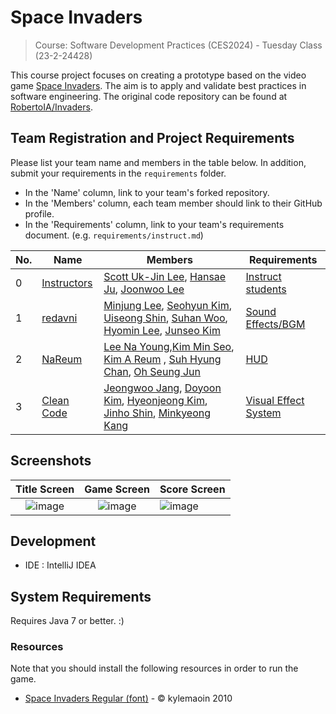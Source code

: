 # Space Invaders

> Course: Software Development Practices (CES2024) - Tuesday Class (23-2-24428)

This course project focuses on creating a prototype based on the video game [Space Invaders](https://en.wikipedia.org/wiki/Space_Invaders). The aim is to apply and validate best practices in software engineering. The original code repository can be found at [RobertoIA/Invaders](https://github.com/RobertoIA/Invaders).

## Team Registration and Project Requirements

Please list your team name and members in the table below. In addition, submit your requirements in the `requirements` folder.

- In the 'Name' column, link to your team's forked repository.
- In the 'Members' column, each team member should link to their GitHub profile.
- In the 'Requirements' column, link to your team's requirements document. (e.g. `requirements/instruct.md`)

| No. | Name                                | Members                                                                                                                                                                              | Requirements      |
|-----|-------------------------------------|--------------------------------------------------------------------------------------------------------------------------------------------------------------------------------------|-------------------|
| 0   | [Instructors](https://github.com/Verssae/Invaders) | [Scott Uk-Jin Lee](https://github.com/scottukjinlee/scottukjinlee), [Hansae Ju](https://github.com/Verssae/Verssae), [Joonwoo Lee](https://github.com/PurpleBananass/PurpleBananass) | [Instruct students](requirements/instruct.md) |
| 1   | [redavni](https://github.com/redavni1/Invaders) | [Minjung Lee](https://github.com/minjung0067/minjung0067), [Seohyun Kim](https://github.com/Deep-of-Machine/Deep-of-Machine), [Uiseong Shin](https://github.com/Eui-seong/Eui-seong), [Suhan Woo](https://github.com/Woo-Su-Han/Woo-Su-Han), [Hyomin Lee](https://github.com/daxnii/daxnii), [Junseo Kim](https://github.com/sseeoo81/sseeoo81) | [Sound Effects/BGM](requirements/redavni.md) |
| 2   | [NaReum](https://github.com/sbene0215/Invaders)            | [Lee Na Young](https://github.com/leeenaayoung/leeenaayoung),[Kim Min Seo](https://github.com/ilunxey/ilunxey), [Kim A Reum](https://github.com/dkfma0817/dkfma0817) , [Suh Hyung Chan](https://github.com/sbene0215/2023_SDP_Space_Invader), [Oh Seung Jun](https://github.com/HunminJeongUm/HunminJeongUm)                                                                                                                                       | [HUD](https://github.com/sbene0215/Invaders/blob/main/requirements/NaReum.md)         |
| 3   | [Clean Code](https://github.com/Clean-Code-Team/Invaders) | [Jeongwoo Jang](https://github.com/jeongwoo903/jang_jeongwoo), [Doyoon Kim](https://github.com/doyoon323/doyoon323.git), [Hyeonjeong Kim](https://github.com/258xsw/258xsw), [Jinho Shin](https://github.com/NiceGuy1313/shinjinho), [Minkyeong Kang](https://github.com/alicek0/alicek0) | [Visual Effect System](requirements/CleanCode.md) |


## Screenshots

Title Screen               |  Game Screen              | Score Screen
:-------------------------:|:-------------------------:|:---------
![image](https://user-images.githubusercontent.com/69495129/136980139-7ad6adab-3f11-4711-b0a6-341080aa3361.png)   |  ![image](https://user-images.githubusercontent.com/69495129/136980236-c5d9ef85-f09a-47a7-b9d9-948f7b624002.png)|![image](https://user-images.githubusercontent.com/69495129/136980681-93dcadaf-08cb-48d8-90c9-68c651a115c9.png)


## Development

- IDE : IntelliJ IDEA

## System Requirements
Requires Java 7 or better. :)

### Resources

Note that you should install the following resources in order to run the game.


- [Space Invaders Regular (font)](http://www.fonts2u.com/space-invaders-regular.font) - &copy; kylemaoin 2010
